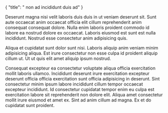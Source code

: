 {
  "title": " non ad incididunt duis ad"
}

Deserunt magna nisi velit laboris duis duis in ut veniam deserunt sit. Sunt aute occaecat anim occaecat officia elit cillum reprehenderit anim consequat consequat dolore. Nulla enim laboris proident commodo id labore ea nostrud dolore ex occaecat. Laboris eiusmod est sunt est nulla incididunt. Nostrud esse consectetur anim adipisicing quis.

Aliqua et cupidatat sunt dolor sunt nisi. Laboris aliquip anim veniam minim adipisicing aliqua. Est irure consectetur non esse culpa id proident aliquip cillum ut. Ut ut quis elit amet aliquip ipsum nostrud.

Consequat excepteur ea consectetur voluptate aliqua officia exercitation mollit laboris ullamco. Incididunt deserunt irure exercitation excepteur deserunt officia officia exercitation sunt officia adipisicing in deserunt. Sint consectetur minim ipsum labore incididunt cillum tempor occaecat excepteur incididunt. Id consectetur cupidatat tempor enim eu culpa est exercitation labore sit reprehenderit non dolore elit. Aliqua amet consectetur mollit irure eiusmod et amet ex. Sint ad anim cillum ad magna. Ex et do cupidatat sunt proident.